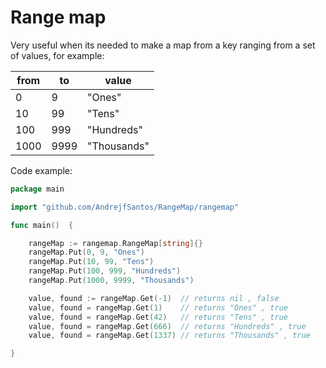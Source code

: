 # Range map


Very useful when its needed to make a map from a key ranging from a set of values, for example:

| from | to   | value       |
|------|------|-------------|
| 0    | 9    | "Ones"      |
| 10   | 99   | "Tens"      |
| 100  | 999  | "Hundreds"  |
| 1000 | 9999 | "Thousands" |


Code example:

````go
package main

import "github.com/AndrejfSantos/RangeMap/rangemap"

func main()  {

	rangeMap := rangemap.RangeMap[string]{}
	rangeMap.Put(0, 9, "Ones")
	rangeMap.Put(10, 99, "Tens")
	rangeMap.Put(100, 999, "Hundreds")
	rangeMap.Put(1000, 9999, "Thousands")

    value, found := rangeMap.Get(-1)  // returns nil , false
    value, found = rangeMap.Get(1)    // returns "Ones" , true
    value, found = rangeMap.Get(42)   // returns "Tens" , true
    value, found = rangeMap.Get(666)  // returns "Hundreds" , true
    value, found = rangeMap.Get(1337) // returns "Thousands" , true

}
````